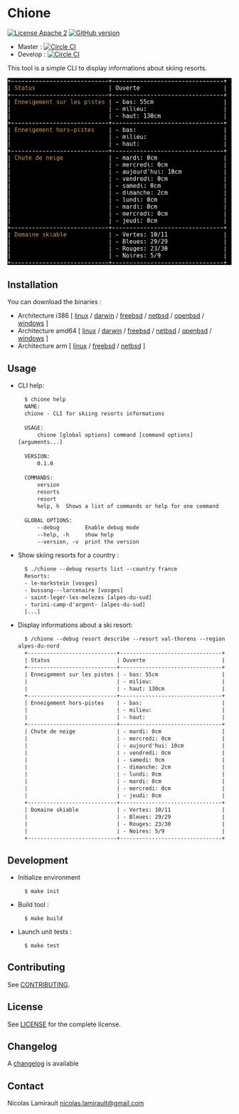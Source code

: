 # Chione

[![License Apache 2][badge-license]](LICENSE)
[![GitHub version](https://badge.fury.io/gh/nlamirault%2Fchione.svg)](https://badge.fury.io/gh/nlamirault%2Fchione)

* Master : [![Circle CI](https://circleci.com/gh/nlamirault/chione/tree/master.svg?style=svg)](https://circleci.com/gh/nlamirault/chione/tree/master)
* Develop : [![Circle CI](https://circleci.com/gh/nlamirault/chione/tree/develop.svg?style=svg)](https://circleci.com/gh/nlamirault/chione/tree/develop)

This tool is a simple CLI to display informations about skiing resorts.

![Screenshot](chione.png)


## Installation

You can download the binaries :

* Architecture i386 [ [linux](https://bintray.com/artifact/download/nlamirault/oss/chione-0.2.0_linux_386) / [darwin](https://bintray.com/artifact/download/nlamirault/oss/chione-0.2.0_darwin_386) / [freebsd](https://bintray.com/artifact/download/nlamirault/oss/chione-0.2.0_freebsd_386) / [netbsd](https://bintray.com/artifact/download/nlamirault/oss/chione-0.2.0_netbsd_386) / [openbsd](https://bintray.com/artifact/download/nlamirault/oss/chione-0.2.0_openbsd_386) / [windows](https://bintray.com/artifact/download/nlamirault/oss/chione-0.2.0_windows_386.exe) ]
* Architecture amd64 [ [linux](https://bintray.com/artifact/download/nlamirault/oss/chione-0.2.0_linux_amd64) / [darwin](https://bintray.com/artifact/download/nlamirault/oss/chione-0.2.0_darwin_amd64) / [freebsd](https://bintray.com/artifact/download/nlamirault/oss/chione-0.2.0_freebsd_amd64) / [netbsd](https://bintray.com/artifact/download/nlamirault/oss/chione-0.2.0_netbsd_amd64) / [openbsd](https://bintray.com/artifact/download/nlamirault/oss/chione-0.2.0_openbsd_amd64) / [windows](https://bintray.com/artifact/download/nlamirault/oss/chione-0.2.0_windows_amd64.exe) ]
* Architecture arm [ [linux](https://bintray.com/artifact/download/nlamirault/oss/chione-0.2.0_linux_arm) / [freebsd](https://bintray.com/artifact/download/nlamirault/oss/chione-0.2.0_freebsd_arm) / [netbsd](https://bintray.com/artifact/download/nlamirault/oss/chione-0.2.0_netbsd_arm) ]


## Usage

* CLI help:

        $ chione help
        NAME:
        chione - CLI for skiing resorts informations

        USAGE:
            chione [global options] command [command options] [arguments...]

        VERSION:
            0.1.0

        COMMANDS:
            version
            resorts
            resort
            help, h  Shows a list of commands or help for one command

        GLOBAL OPTIONS:
            --debug        Enable debug mode
            --help, -h     show help
            --version, -v  print the version


* Show skiing resorts for a country :

        $ ./chione --debug resorts list --country france
        Resorts:
        - le-markstein [vosges]
        - bussang---larcenaire [vosges]
        - saint-leger-les-melezes [alpes-du-sud]
        - turini-camp-d'argent- [alpes-du-sud]
        [...]


* Display informations about a ski resort:

        $ /chione --debug resort describe --resort val-thorens --region alpes-du-nord
        +----------------------------+--------------------------------+
        | Status                     | Ouverte                        |
        +----------------------------+--------------------------------+
        | Enneigement sur les pistes | - bas: 55cm                    |
        |                            | - milieu:                      |
        |                            | - haut: 130cm                  |
        +----------------------------+--------------------------------+
        | Enneigement hors-pistes    | - bas:                         |
        |                            | - milieu:                      |
        |                            | - haut:                        |
        +----------------------------+--------------------------------+
        | Chute de neige             | - mardi: 0cm                   |
        |                            | - mercredi: 0cm                |
        |                            | - aujourd'hui: 10cm            |
        |                            | - vendredi: 0cm                |
        |                            | - samedi: 0cm                  |
        |                            | - dimanche: 2cm                |
        |                            | - lundi: 0cm                   |
        |                            | - mardi: 0cm                   |
        |                            | - mercredi: 0cm                |
        |                            | - jeudi: 0cm                   |
        +----------------------------+--------------------------------+
        | Domaine skiable            | - Vertes: 10/11                |
        |                            | - Bleues: 29/29                |
        |                            | - Rouges: 23/30                |
        |                            | - Noires: 5/9                  |
        +----------------------------+--------------------------------+


## Development

* Initialize environment

        $ make init

* Build tool :

        $ make build

* Launch unit tests :

        $ make test

## Contributing

See [CONTRIBUTING](CONTRIBUTING.md).


## License

See [LICENSE](LICENSE) for the complete license.


## Changelog

A [changelog](ChangeLog.md) is available


## Contact

Nicolas Lamirault <nicolas.lamirault@gmail.com>

[badge-license]: https://img.shields.io/badge/license-Apache2-green.svg?style=flat
